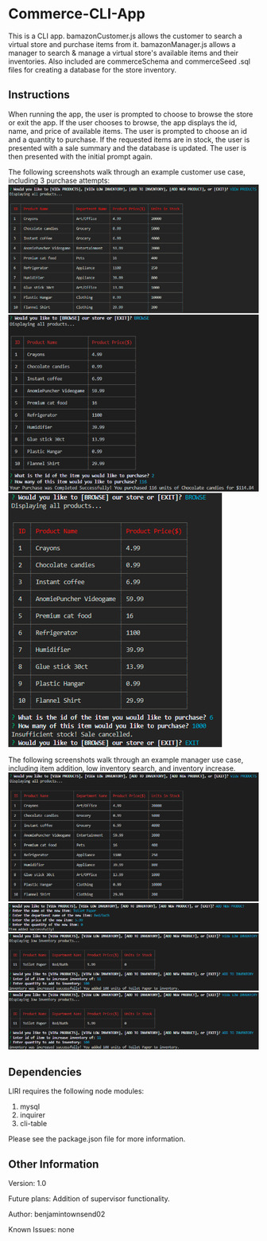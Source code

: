 # Commerce-CLI-App
This is a CLI app. bamazonCustomer.js allows the customer to search a virtual store and purchase items from it. bamazonManager.js allows a manager to search & manage a virtual store's available items and their inventories. Also included are commerceSchema and commerceSeed .sql files for creating a database for the store inventory.
## Instructions
When running the app, the user is prompted to choose to browse the store or exit the app. 
If the user chooses to browse, the app displays the id, name, and price of available items.
The user is prompted to choose an id and a quantity to purchase. If the requested items are in stock, the user is presented with a sale summary and the database is updated. 
The user is then presented with the initial prompt again.

The following screenshots walk through an example customer use case, including 3 purchase attempts:  
![Customer Step 1](https://github.com/benjamintownsend02/Commerce-CLI-App/blob/master/Screenshots/customer_use_1.PNG)
![Customer Step 2](https://github.com/benjamintownsend02/Commerce-CLI-App/blob/master/Screenshots/customer_use_2.PNG)
![Customer Step 3](https://github.com/benjamintownsend02/Commerce-CLI-App/blob/master/Screenshots/customer_use_3.PNG)

The following screenshots walk through an example manager use case, including item addition, low inventory search, and inventory increase.
![Manager Step 1](https://github.com/benjamintownsend02/Commerce-CLI-App/blob/master/Screenshots/manager_use_1.PNG)
![Manager Step 2](https://github.com/benjamintownsend02/Commerce-CLI-App/blob/master/Screenshots/manager_use_2.PNG)
![Manager Step 3](https://github.com/benjamintownsend02/Commerce-CLI-App/blob/master/Screenshots/manager_use_3.PNG)
![Manager Step 4](https://github.com/benjamintownsend02/Commerce-CLI-App/blob/master/Screenshots/manager_use_3.PNG)


## Dependencies
LIRI requires the following node modules:
1. mysql
2. inquirer
3. cli-table

Please see the package.json file for more information.

## Other Information
Version: 1.0

Future plans: Addition of supervisor functionality.

Author: benjamintownsend02

Known Issues: none
